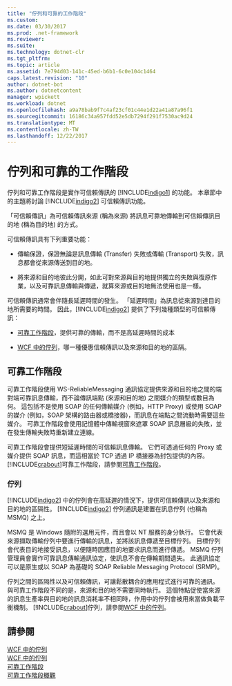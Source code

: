 ```yaml
---
title: "佇列和可靠的工作階段"
ms.custom: 
ms.date: 03/30/2017
ms.prod: .net-framework
ms.reviewer: 
ms.suite: 
ms.technology: dotnet-clr
ms.tgt_pltfrm: 
ms.topic: article
ms.assetid: 7e794d03-141c-45ed-b6b1-6c0e104c1464
caps.latest.revision: "10"
author: dotnet-bot
ms.author: dotnetcontent
manager: wpickett
ms.workload: dotnet
ms.openlocfilehash: a9a78bab9f7c4af23cf01c44e1d22a41a87a96f1
ms.sourcegitcommit: 16186c34a957fdd52e5db7294f291f7530ac9d24
ms.translationtype: MT
ms.contentlocale: zh-TW
ms.lasthandoff: 12/22/2017
---
```

# <a name="queues-and-reliable-sessions"></a>佇列和可靠的工作階段
佇列和可靠工作階段是實作可信賴傳訊的 [!INCLUDE[indigo1](../../../../includes/indigo1-md.md)] 的功能。 本章節中的主題將討論 [!INCLUDE[indigo2](../../../../includes/indigo2-md.md)] 可信賴傳訊功能。  
  
 「可信賴傳訊」為可信賴傳訊來源 (稱為來源) 將訊息可靠地傳輸到可信賴傳訊目的地 (稱為目的地) 的方式。  
  
 可信賴傳訊具有下列重要功能：  
  
-   傳輸保證，保證無論是訊息傳輸 (Transfer) 失敗或傳輸 (Transport) 失敗，訊息都會從來源傳送到目的地。  
  
-   將來源和目的地彼此分開，如此可對來源與目的地提供獨立的失敗與復原作業，以及可靠訊息傳輸與傳遞，就算來源或目的地無法使用也是一樣。  
  
 可信賴傳訊通常會伴隨長延遲時間的發生。 「延遲時間」為訊息從來源到達目的地所需要的時間。 因此，[!INCLUDE[indigo2](../../../../includes/indigo2-md.md)] 提供了下列幾種類型的可信賴傳訊：  
  
-   [可靠工作階段](../../../../docs/framework/wcf/feature-details/reliable-sessions.md)，提供可靠的傳輸，而不是高延遲時間的成本  
  
-   [WCF 中的佇列](../../../../docs/framework/wcf/feature-details/queues-in-wcf.md)，哪一種優惠信賴傳訊以及來源和目的地的區隔。  
  
## <a name="reliable-sessions"></a>可靠工作階段  
 可靠工作階段使用 WS-ReliableMessaging 通訊協定提供來源和目的地之間的端對端可靠訊息傳輸，而不論傳訊端點 (來源和目的地) 之間媒介的類型或數目為何。 這包括不是使用 SOAP 的任何傳輸媒介 (例如，HTTP Proxy) 或使用 SOAP 的媒介 (例如，SOAP 架構的路由器或橋接器)，而訊息在端點之間流動時需要這些媒介。 可靠工作階段會使用記憶體中傳輸視窗來遮罩 SOAP 訊息層級的失敗，並在發生傳輸失敗時重新建立連線。  
  
 可靠工作階段會提供短延遲時間的可信賴訊息傳輸。 它們可透過任何的 Proxy 或媒介提供 SOAP 訊息，而這相當於 TCP 透過 IP 橋接器為封包提供的內容。 [!INCLUDE[crabout](../../../../includes/crabout-md.md)]可靠工作階段，請參閱[可靠工作階段](../../../../docs/framework/wcf/feature-details/reliable-sessions.md)。  
  
### <a name="queues"></a>佇列  
 [!INCLUDE[indigo2](../../../../includes/indigo2-md.md)] 中的佇列會在高延遲的情況下，提供可信賴傳訊以及來源和目的地的區隔性。 [!INCLUDE[indigo2](../../../../includes/indigo2-md.md)] 佇列通訊是建置在訊息佇列 (也稱為 MSMQ) 之上。  
  
 MSMQ 是 Windows 隨附的選用元件，而且會以 NT 服務的身分執行。 它會代表來源擷取傳輸佇列中要進行傳輸的訊息，並將該訊息傳遞至目標佇列。 目標佇列會代表目的地接受訊息，以便隨時因應目的地要求訊息而進行傳遞。 MSMQ 佇列管理員會實作可靠訊息傳輸通訊協定，使訊息不會在傳輸期間遺失。 此通訊協定可以是原生或以 SOAP 為基礎的 SOAP Reliable Messaging Protocol (SRMP)。  
  
 佇列之間的區隔性以及可信賴傳訊，可讓鬆散耦合的應用程式進行可靠的通訊。 與可靠工作階段不同的是，來源和目的地不需要同時執行。 這個特點促使當來源的訊息生產率與目的地的訊息消耗率不相同時，作用中的佇列會被用來當做負載平衡機制。 [!INCLUDE[crabout](../../../../includes/crabout-md.md)]佇列，請參閱[WCF 中的佇列](../../../../docs/framework/wcf/feature-details/queues-in-wcf.md)。  
  
## <a name="see-also"></a>請參閱  
 [WCF 中的佇列](../../../../docs/framework/wcf/feature-details/queues-in-wcf.md)  
 [WCF 中的佇列](../../../../docs/framework/wcf/feature-details/queuing-in-wcf.md)  
 [可靠工作階段](../../../../docs/framework/wcf/feature-details/reliable-sessions.md)  
 [可靠工作階段概觀](../../../../docs/framework/wcf/feature-details/reliable-sessions-overview.md)
